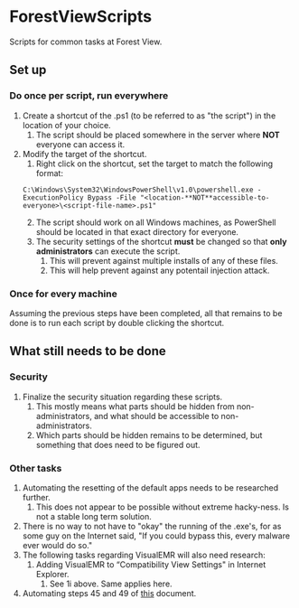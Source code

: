 # ForestViewScripts
Scripts for common tasks at Forest View.
## Set up
### Do once per script, run everywhere
1. Create a shortcut of the .ps1 (to be referred to as "the script") in the location of your choice.
    1. The script should be placed somewhere in the server where **NOT** everyone can access it.
2. Modify the target of the shortcut.
    1. Right click on the shortcut, set the target to match the following format:
    ```
    C:\Windows\System32\WindowsPowerShell\v1.0\powershell.exe -ExecutionPolicy Bypass -File "<location-**NOT**accessible-to-everyone>\<script-file-name>.ps1"
    ```
    2. The script should work on all Windows machines, as PowerShell should be located in that exact directory for everyone.
    3. The security settings of the shortcut **must** be changed so that **only administrators** can execute the script.
        1. This will prevent against multiple installs of any of these files. 
        2. This will help prevent against any potentail injection attack.
### Once for every machine
Assuming the previous steps have been completed, all that remains to be done is to run each script by double clicking the shortcut.

## What still needs to be done
### Security
1. Finalize the security situation regarding these scripts.
    1. This mostly means what parts should be hidden from non-administrators, and what should be accessible to non-administrators.
    2. Which parts should be hidden remains to be determined, but something that does need to be figured out.
### Other tasks
1. Automating the resetting of the default apps needs to be researched further.
    1. This does not appear to be possible without extreme hacky-ness. Is not a stable long term solution.
3. There is no way to not have to "okay" the running of the .exe's, for as some guy on the Internet said, "If you could bypass this, every malware ever would do so."
4. The following tasks  regarding VisualEMR will also need research:
    1. Adding VisualEMR to “Compatibility View Settings" in Internet Explorer.
        1. See 1i above. Same applies here.
5. Automating steps 45 and 49 of [this](https://docs.google.com/document/d/1zjRuDJZ9edF4uzdXzuZWPIB-RvldM5An2VRJ51vOpL4/edit?usp=sharing) document.
